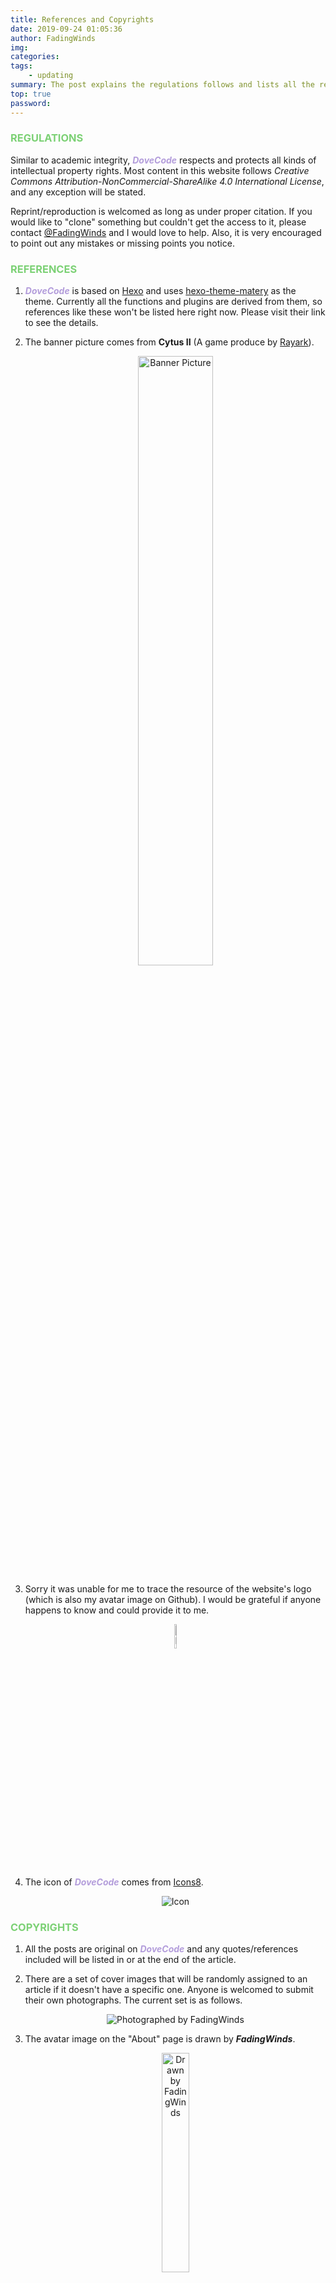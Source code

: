 ```yaml
---
title: References and Copyrights
date: 2019-09-24 01:05:36
author: FadingWinds
img: 
categories: 
tags:
    - updating
summary: The post explains the regulations follows and lists all the references and copyrights in DoveCode. It will be updated as needed.
top: true
password:
---
```

### <font color = #7cd175> REGULATIONS </font>

Similar to academic integrity, <font color = #b39ddb>***DoveCode***</font> respects and protects all kinds of intellectual property rights. Most content in this website follows *Creative Commons Attribution-NonCommercial-ShareAlike 4.0 International License*, and any exception will be stated. 

Reprint/reproduction is welcomed as long as under proper citation. If you would like to "clone" something but couldn't get the access to it, please contact [@FadingWinds](https://FadingWinds.me/about) and I would love to help. Also, it is very encouraged to point out any mistakes or missing points you notice. 

### <font color = #7cd175> REFERENCES </font>

1. <font color = #b39ddb>***DoveCode***</font> is based on [Hexo](https://hexo.io) and uses [hexo-theme-matery](https://github.com/blinkfox/hexo-theme-matery/) as the theme. Currently all the functions and plugins are derived from them, so references like these won't be listed here right now. Please visit their link to see the details.
2. The banner picture comes from **Cytus II** (A game produce by [Rayark](https://www.rayark.com/)). 
    <br>
    <div align = center><img src = "https://od.lk/s/MzBfMTcxMTQwNzdf/Banner.png" width="50%" height="50%" title = "Banner Picture"/></div>
    
3. Sorry it was unable for me to trace the resource of the website's logo (which is also my avatar image on Github). I would be grateful if anyone happens to know and could provide it to me. 
   <br>
   <div align = center><img src = "https://od.lk/s/MzBfMTcxMTQwNzhf/logo.png" width = "10%" title = "Logo"></div>
4. The icon of ***<font color = #b39ddb>DoveCode</font>*** comes from [Icons8](https://icons8.com/icons).
   <br>
   <div align = center><img src = "https://od.lk/s/MzBfMTcxMTQwNzlf/favicon.png" title = "Icon"/></div>

### <font color = #7cd175> COPYRIGHTS </font>

1. All the posts are original on ***<font color = #b39ddb>DoveCode</font>*** and any quotes/references included will be listed in or at the end of the article.
2. There are a set of cover images that will be randomly assigned to an article if it doesn't have a specific one. Anyone is welcomed to submit their own photographs. The current set is as follows.
   <br>
   <div align = center><img src = "https://od.lk/s/MzBfMTcxNjM1NTdf/photos.png" title = "Photographed by FadingWinds"/></div>

3. The avatar image on the "About" page is drawn by ***FadingWinds***. 
   <br>
   <div align = center><img src = "https://od.lk/s/MzBfMTcxMTQwODFf/NeverAnAngel.jpg" width = "30%" title = "Drawn by FadingWinds"/></div>